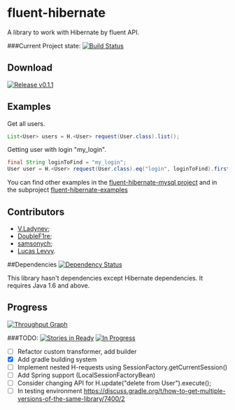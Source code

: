 # fluent-hibernate
A library to work with Hibernate by fluent API.

###Current Project state: [![Build Status](https://travis-ci.org/v-ladynev/fluent-hibernate.svg?branch=master)](https://travis-ci.org/v-ladynev/fluent-hibernate)

## Download
[![Release v0.1.1](https://img.shields.io/badge/release-v0.1.1-blue.svg)](https://github.com/v-ladynev/fluent-hibernate/releases/download/v.0.1.1/fluent-hibernate-0.1.1.jar)

## Examples
Get all users.

```Java
List<User> users = H.<User> request(User.class).list();
```

Getting user with login "my_login".

```Java
final String loginToFind = "my_login";
User user = H.<User> request(User.class).eq("login", loginToFind).first();
```

You can find other examples in the [fluent-hibernate-mysql project](https://github.com/v-ladynev/fluent-hibernate-mysql)
and in the subproject [fluent-hibernate-examples](https://github.com/v-ladynev/fluent-hibernate/tree/master/fluent-hibernate-examples/src/main)

## Contributors

- [V.Ladynev](https://plus.google.com/102177768964957793539/posts);
- [DoubleF1re](https://github.com/DoubleF1re);
- [samsonych](https://github.com/samsonych);
- [Lucas Levvy](https://github.com/Levvy055).


##Dependencies
[![Dependency Status](https://www.versioneye.com/user/projects/56041a64f5f2eb00170007d4/badge.svg?style=flat)](https://www.versioneye.com/user/projects/56041a64f5f2eb00170007d4)

This library hasn't dependencies except Hibernate dependencies. 
It requires Java 1.6 and above.

## Progress
[![Throughput Graph](https://graphs.waffle.io/v-ladynev/fluent-hibernate/throughput.svg)](https://waffle.io/v-ladynev/fluent-hibernate/metrics)

###TODO:
[![Stories in Ready](https://badge.waffle.io/v-ladynev/fluent-hibernate.svg?label=ready&title=Ready)](http://waffle.io/v-ladynev/fluent-hibernate)
[![In Progress](https://badge.waffle.io/v-ladynev/fluent-hibernate.svg?label=in%20progress&title=In%20Progress)](http://waffle.io/v-ladynev/fluent-hibernate)

- [ ] Refactor custom transformer, add builder
- [x] Add gradle building system
- [ ] Implement nested H-requests using SessionFactory.getCurrentSession()
- [ ] Add Spring support (LocalSessionFactoryBean)
- [ ] Consider changing API for H.update("delete from User").execute();
- [ ] In testing environment https://discuss.gradle.org/t/how-to-get-multiple-versions-of-the-same-library/7400/2
